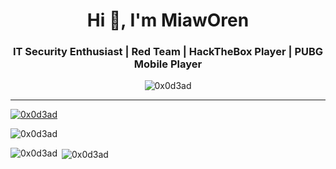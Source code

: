<h1 align="center">Hi 👋, I'm MiawOren</h1>
<h3 align="center">IT Security Enthusiast | Red Team | HackTheBox Player | PUBG Mobile Player</h3>
<p align="center"> <img src="https://komarev.com/ghpvc/?username=0x0d3ad&label=Profile%20views&color=0e75b6&style=flat" alt="0x0d3ad" /> </p>

---

<p align="left"> <a href="https://github.com/ryo-ma/github-profile-trophy"><img src="https://github-profile-trophy.vercel.app/?username=0x0d3ad&theme=juicyfresh" alt="0x0d3ad" /></a> </p>
<p><img align="center" src="http://github-readme-streak-stats.herokuapp.com?user=0x0d3ad&theme=dark&background=000000" alt="0x0d3ad" /></p>
<p><img align="left" src="https://github-readme-stats.vercel.app/api/top-langs/?username=0x0d3ad&layout=compact&theme=vision-friendly-dark" alt="0x0d3ad" /></p>
<p>&nbsp;<img align="center" src="https://github-readme-stats.vercel.app/api?username=0x0d3ad&=anuraghazra&theme=vision-friendly-dark" alt="0x0d3ad" /></p>

